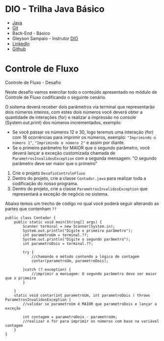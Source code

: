 # DIO - Trilha Java Básico
* [Java](https://docs.oracle.com/en/java/)
* [Git](https://git-scm.com/doc)
* Back-End - Básico
* Gleyson Sampaio - Instrutor [DIO](https://www.dio.me/)
* [LinkedIn](https://www.linkedin.com/in/glysns/)
* [Github](https://github.com/glysns/)
# Controle de Fluxo

Controle de Fluxo - Desafio

Neste desafio vamos exercitar todo o conteúdo apresentado no módulo de Controle de Fluxo codificando o seguinte cenário.

O sistema deverá receber dois parâmetros via terminal que representarão dois números inteiros, com estes dois números você deverá obter a quantidade de interações (for) e realizar a impressão no console (System.out.print) dos números incrementados, exemplo:

* Se você passar os números 12 e 30, logo teremos uma interação (for) com 18 ocorrências para imprimir os números, exemplo: `"Imprimindo o número 1"`, `"Imprimindo o número 2"` e assim por diante.
* Se o primeiro parâmetro for MAIOR que o segundo parâmetro, você deverá lançar a exceção customizada chamada de `ParametrosInvalidosException` com a segunda mensagem: "O segundo parâmetro deve ser maior que o primeiro"

1. Crie o projeto `DesafioControleFluxo`
2. Dentro do projeto, crie a classe `Contador.java` para realizar toda a codificação do nosso programa.
3. Dentro do projeto, crie a classe `ParametrosInvalidosException` que representará a exceção de negócio no sistema.

Abaixo temos um trecho de código no qual você poderá seguir alterando as partes que contenham `??`

    public class Contador {
        public static void main(String[] args) {
            Scanner terminal = new Scanner(System.in);
            System.out.println("Digite o primeiro parâmetro");
            int parametroUm = terminal.??;
            System.out.println("Digite o segundo parâmetro");
            int parametroDois = terminal.??;
    
            try {
                //chamando o método contendo a lógica de contagem
                contar(parametroUm, parametroDois);
    
            }catch (? exception) {
                //imprimir a mensagem: O segundo parâmetro deve ser maior que o primeiro
            }
    
        }
        static void contar(int parametroUm, int parametroDois ) throws ParametrosInvalidosException {
            //validar se parametroUm é MAIOR que parametroDois e lançar a exceção
    
            int contagem = parametroDois - parametroUm;
            //realizar o for para imprimir os números com base na variável contagem
        }
    }
